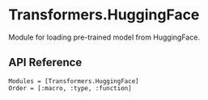 # Transformers.HuggingFace

Module for loading pre-trained model from HuggingFace.

## API Reference

```@autodocs
Modules = [Transformers.HuggingFace]
Order = [:macro, :type, :function]
```
